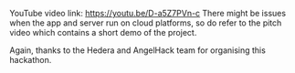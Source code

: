 YouTube video link: https://youtu.be/D-a5Z7PVn-c
There might be issues when the app and server run on cloud platforms, so do refer to the pitch video which contains a short demo of the project. 

Again, thanks to the Hedera and AngelHack team for organising this hackathon.
